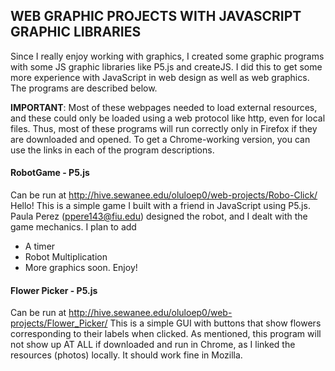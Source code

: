 
## WEB GRAPHIC PROJECTS WITH JAVASCRIPT GRAPHIC LIBRARIES
  Since I really enjoy working with graphics, I created some graphic programs with some JS graphic libraries like P5.js and createJS. I did this to get some more experience with JavaScript in web design as well as web graphics. The programs are described below.
  
  **IMPORTANT**: Most of these webpages needed to load external resources, and these could only be loaded using a web protocol like http, even for local files. Thus, most of these programs will run correctly only in Firefox if they are downloaded and opened. To get a Chrome-working version, you can use the links in each of the program descriptions.

#### RobotGame - P5.js
Can be run at http://hive.sewanee.edu/oluloep0/web-projects/Robo-Click/ 
Hello! This is a simple game I built with a friend in JavaScript using P5.js. Paula Perez (ppere143@fiu.edu) designed the robot, and I dealt with the game mechanics. I plan to add 
- A timer
- Robot Multiplication
- More graphics
soon.  Enjoy!


#### Flower Picker - P5.js
Can be run at http://hive.sewanee.edu/oluloep0/web-projects/Flower_Picker/
This is a simple GUI with buttons that show flowers corresponding to their labels when clicked. As mentioned, this program will not show up AT ALL if downloaded and run in Chrome, as I linked the resources (photos) locally. It should work fine in Mozilla.
